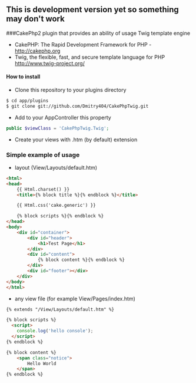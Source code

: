 ## This is development version yet so something may don't work

###CakePhp2 plugin that provides an ability of usage Twig template engine

- CakePHP: The Rapid Development Framework for PHP - http://cakephp.org
- Twig, the flexible, fast, and secure template language for PHP http://www.twig-project.org/

#### How to install

* Clone this repository to your plugins directory

```bash
$ cd app/plugins 
$ git clone git://github.com/Dmitry404/CakePhpTwig.git
```

* Add to your AppController this property

```php
public $viewClass = 'CakePhpTwig.Twig';
```

* Create your views with .htm (by default) extension

### Simple example of usage

* layout (View/Layouts/default.htm)

```html
<html>
<head>
    {{ Html.charset() }}
    <title>{% block title %}{% endblock %}</title>

    {{ Html.css('cake.generic') }}

    {% block scripts %}{% endblock %}
</head>
<body>
    <div id="container">
        <div id="header">
            <h1>Test Page</h1>
        </div>
        <div id="content">
            {% block content %}{% endblock %}
        </div>
        <div id="footer"></div>
    </div>
</body>
</html>
```

* any view file (for example View/Pages/index.htm)

```html
{% extends "/View/Layouts/default.htm" %}

{% block scripts %}
  <script>
    console.log('hello console');
  </script>
{% endblock %}

{% block content %}
    <span class="notice">
        Hello World
    </span>
{% endblock %}
```